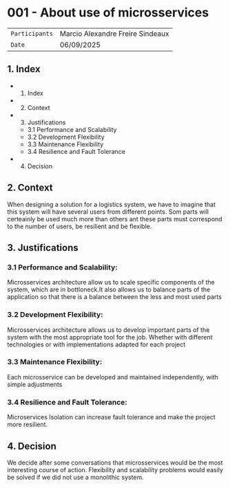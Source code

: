 # 001 - About use of microsservices

|||
|---|---|
|`Participants`| Marcio Alexandre Freire Sindeaux|
|`Date`| 06/09/2025 |

## 1. Index
 * 1. Index
 * 2. Context
 * 3. Justifications
    * 3.1 Performance and Scalability
    * 3.2 Development Flexibility
    * 3.3 Maintenance Flexibility
    * 3.4 Resilience and Fault Tolerance
 * 4. Decision

## 2. Context
When designing a solution for a logistics system, we have to imagine that this system will have several users from different points. Som parts will certeainly be used much more than others ant these parts must correspond to the number of users, be resilient and be flexible.

## 3. Justifications
### 3.1 Performance and Scalability:  
   Microsservices architecture allow us to scale specific components of the system, which are in bottloneck.It also allows us to balance parts of the application so that there is a balance between the less and most used parts
### 3.2 Development Flexibility: 
   Microsservices architecture allows us to develop important parts of the system with the most appropriate tool for the job. Whether with different technologies or with implementations adapted for each project
### 3.3 Maintenance Flexibility:
   Each microsservice can be developed and maintained independently, with simple adjustments
### 3.4 Resilience and Fault Tolerance: 
   Microservices Isolation can increase fault tolerance and make the project more resilient.

## 4. Decision
We decide after some conversations that microsservices would be the most interesting course of action. Flexibility and scalability problems would easily be solved if we did not use a monolithic system. 


